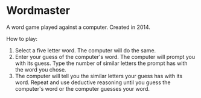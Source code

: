 # Wordmaster
A word game played against a computer. Created in 2014.

How to play:
1. Select a five letter word. The computer will do the same.
2. Enter your guess of the computer's word. The computer will prompt you with its guess. Type the number of similar letters the prompt has with the word you chose.
3. The computer will tell you the similar letters your guess has with its word. Repeat and use deductive reasoning until you guess the computer's word or the computer guesses your word.
